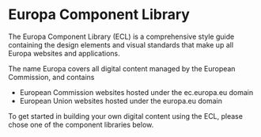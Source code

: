 # Europa Component Library

The Europa Component Library (ECL) is a comprehensive style guide containing the design elements and visual standards that make up all Europa websites and applications.

The name Europa covers all digital content managed by the European Commission, and contains

- European Commission websites hosted under the ec.europa.eu domain
- European Union websites hosted under the europa.eu domain

To get started in building your own digital content using the ECL, please chose one of the component libraries below.
